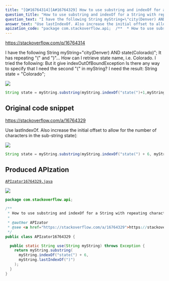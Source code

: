 ```yaml
---
title: "[Q#16764314][A#16764329] How to use substring and indexOf for a String with repeating characters?"
question_title: "How to use substring and indexOf for a String with repeating characters?"
question_text: "I have the following String myString=\"city(Denver) AND state(Colorado)\"; It has repeating \"(\" and \")\"... How can I retrieve state name, i.e. Colorado. I tried the following: But it give indexOutOfBoundException Is there any way to specify that I need the second \"(\" in myString? I need the result: String state = \"Colorado\";"
answer_text: "Use lastIndexOf. Also increase the initial offset to allow for the number of characters in the sub-string state(:"
apization_code: "package com.stackoverflow.api;  /**  * How to use substring and indexOf for a String with repeating characters?  *  * @author APIzator  * @see <a href=\"https://stackoverflow.com/a/16764329\">https://stackoverflow.com/a/16764329</a>  */ public class APIzator16764329 {    public static String use(String myString) throws Exception {     return myString.substring(       myString.indexOf(\"state(\") + 6,       myString.lastIndexOf(\")\")     );   } }"
---
```


https://stackoverflow.com/q/16764314

I have the following String myString=&quot;city(Denver) AND state(Colorado)&quot;;
It has repeating &quot;(&quot; and &quot;)&quot;...
How can I retrieve state name, i.e. Colorado. I tried the following:
But it give indexOutOfBoundException
Is there any way to specify that I need the second &quot;(&quot; in myString?
I need the result: String state = &quot;Colorado&quot;;


<div class="code-logo"><img src="/stackoverflow.png" /></div>

```java
String state = myString.substring(myString.indexOf("state(")+1,myString.indexOf(")"));
```


## Original code snippet

https://stackoverflow.com/a/16764329

Use lastIndexOf. Also increase the initial offset to allow for the number of characters in the sub-string state(:

<div class="code-logo"><img src="/stackoverflow.png" /></div>

```java
String state = myString.substring(myString.indexOf("state(") + 6, myString.lastIndexOf(")"));
```

## Produced APIzation

[`APIzator16764329.java`](https://github.com/blind-papers/apization-temp-data/raw/main/search/APIzator16764329.java)

<div class="code-logo"><img src="/apizator.png" /></div>

```java
package com.stackoverflow.api;

/**
 * How to use substring and indexOf for a String with repeating characters?
 *
 * @author APIzator
 * @see <a href="https://stackoverflow.com/a/16764329">https://stackoverflow.com/a/16764329</a>
 */
public class APIzator16764329 {

  public static String use(String myString) throws Exception {
    return myString.substring(
      myString.indexOf("state(") + 6,
      myString.lastIndexOf(")")
    );
  }
}

```
